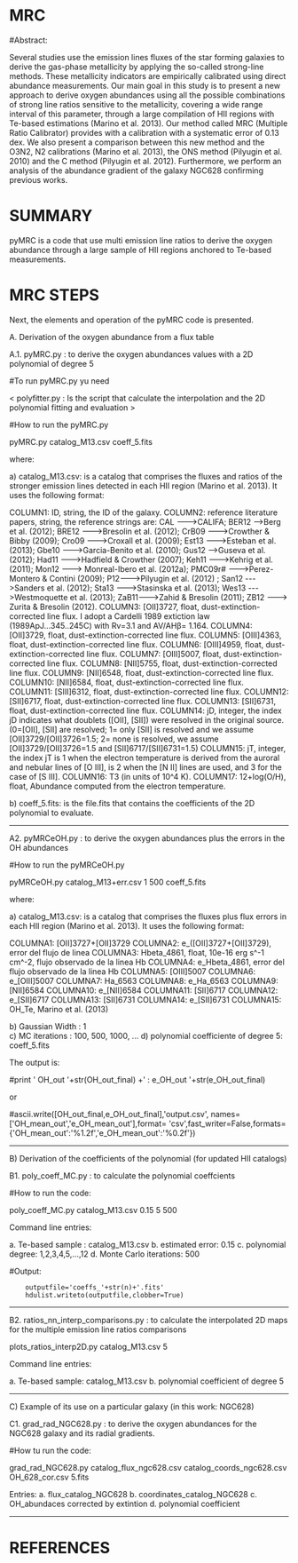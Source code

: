 # MRC

#Abstract:

Several studies use the emission lines fluxes of the star forming galaxies to derive the gas-phase metallicity by applying the so-called strong-line methods. These metallicity indicators are empirically calibrated using direct abundance measurements. Our main goal in this study is to present a new approach to derive oxygen abundances using all the possible combinations of strong line ratios sensitive to the metallicity, covering a wide range interval of this parameter,  through a large compilation of HII regions with Te-based estimations (Marino et al. 2013). Our method called MRC (Multiple Ratio Calibrator) provides with a calibration with a systematic error of 0.13 dex. We also present a comparison between this new method and the O3N2, N2 calibrations (Marino et al. 2013), the ONS method (Pilyugin et al. 2010) and the C method (Pilyugin et al. 2012). Furthermore, we perform an analysis of the abundance gradient of the galaxy NGC628 confirming previous works. 


# SUMMARY

pyMRC is a code that use multi emission line ratios to derive the oxygen abundance through a large sample of HII regions anchored to Te-based measurements. 

# MRC STEPS

Next, the elements and operation of the pyMRC code is presented. 


A. Derivation of the oxygen abundance from a flux table


A.1.  pyMRC.py : to derive the oxygen abundances values with a 2D polynomial of degree 5

#To run pyMRC.py yu need

< polyfitter.py : Is the script that calculate the interpolation and the 2D polynomial fitting and evaluation >

#How to run the pyMRC.py

pyMRC.py catalog_M13.csv coeff_5.fits

where: 

a) catalog_M13.csv:  is a catalog that comprises the fluxes and ratios of the stronger emission lines detected in each HII region (Marino et al. 2013). It uses the following format:

COLUMN1: ID, string, the ID of the galaxy.
COLUMN2: reference literature papers, string, the reference strings are: CAL --->CALIFA; BER12 -->Berg et al. (2012); BRE12 --->Bresolin et al. (2012); CrB09 --->Crowther & Bibby (2009); Cro09 --->Croxall et al. (2009); Est13 --->Esteban et al. (2013); Gbe10 --->Garcia-Benito et al. (2010); Gus12 -->Guseva et al. (2012); Had11 --->Hadfield & Crowther (2007); Keh11 --->Kehrig et al. (2011); Mon12 ---> Monreal-Ibero et al. (2012a); PMC09r# --->Perez-Montero & Contini (2009); P12--->Pilyugin et al. (2012) ; San12 --->Sanders et al. (2012); Sta13 --->Stasinska et al. (2013); Wes13 --->Westmoquette et al. (2013); ZaB11--->Zahid & Bresolin (2011); ZB12 ---> Zurita & Bresolin (2012). 
COLUMN3: [OII]3727, float, dust-extinction-corrected line flux. I adopt a Cardelli 1989 extiction law (1989ApJ...345..245C) with Rv=3.1 and AV/AHβ= 1.164. 
COLUMN4: [OII]3729, float, dust-extinction-corrected line flux. 
COLUMN5: [OIII]4363, float, dust-extinction-corrected line flux.
COLUMN6: [OIII]4959, float, dust-extinction-corrected line flux.
COLUMN7: [OIII]5007, float, dust-extinction-corrected line flux.
COLUMN8: [NII]5755, float, dust-extinction-corrected line flux.
COLUMN9: [NII]6548, float, dust-extinction-corrected line flux.
COLUMN10: [NII]6584, float, dust-extinction-corrected line flux.
COLUMN11: [SIII]6312, float, dust-extinction-corrected line flux.
COLUMN12: [SII]6717, float, dust-extinction-corrected line flux. 
COLUMN13: [SII]6731, float, dust-extinction-corrected line flux. 
COLUMN14: jD, integer, the index jD indicates what doublets ([OII], [SII]) were resolved in the original source. (0=[OII], [SII] are resolved; 1= only [SII] is resolved and we assume [OII]3729/[OII]3726=1.5; 2= none is resolved, we assume [OII]3729/[OII]3726=1.5 and [SII]6717/[SII]6731=1.5)
COLUMN15: jT, integer, the index jT is 1 when the electron temperature is derived from the auroral and nebular lines of [O III], is 2 when the [N II] lines are used, and 3 for the case of [S III].
COLUMN16: T3 (in units of 10^4 K).
COLUMN17: 12+log(O/H), float, Abundance computed from the electron temperature.
 

b) coeff_5.fits: is the file.fits that contains the coefficients of the 2D polynomial to evaluate.

-------------------------------------------------------------------------------------------------------------------------------------------------------------------------------------------------------------------

A2. pyMRCeOH.py : to derive the oxygen abundances plus the errors in the OH abundances


#How to run the pyMRCeOH.py

pyMRCeOH.py catalog_M13+err.csv 1 500 coeff_5.fits




where: 

a) catalog_M13.csv:  is a catalog that comprises the fluxes  plus flux errors  in each HII region (Marino et al. 2013). It uses the following format:

COLUMNA1:  [OII]3727+[OII]3729
COLUMNA2:  e_([OII]3727+[OII]3729), error del flujo de linea
COLUMNA3:  Hbeta_4861, float, 10e-16 erg s^-1 cm^-2, flujo observado de la linea Hb
COLUMNA4:  e_Hbeta_4861, error del flujo observado de la linea Hb
COLUMNA5: [OIII]5007
COLUMNA6: e_[OIII]5007
COLUMNA7: Ha_6563
COLUMNA8: e_Ha_6563
COLUMNA9: [NII]6584
COLUMNA10: e_[NII]6584
COLUMNA11: [SII]6717
COLUMNA12: e_[SII]6717
COLUMNA13: [SII]6731
COLUMNA14: e_[SII]6731
COLUMNA15: OH_Te, Marino et al. (2013)


b) Gaussian Width : 1  
c) MC iterations :  100, 500, 1000, ...
d) polynomial coefficiente of degree 5: coeff_5.fits


The output is:

#print ' OH_out '+str(OH_out_final) +'  : e_OH_out '+str(e_OH_out_final)

or 

#ascii.write([OH_out_final,e_OH_out_final],'output.csv', names=['OH_mean_out','e_OH_mean_out'],format= 'csv',fast_writer=False,formats={'OH_mean_out':'%1.2f','e_OH_mean_out':'%0.2f'})


------------------------------------------------------------------------------------------------------------------------------------------------------------------------------------------------------------------

B) Derivation of the coefficients of the polynomial  (for updated HII catalogs)


B1. poly_coeff_MC.py : to calculate the polynomial coeffcients


#How to run the code:

poly_coeff_MC.py  catalog_M13.csv 0.15 5 500


Command line entries: 

a. Te-based sample : catalog_M13.csv 
b. estimated error: 0.15
c. polynomial degree: 1,2,3,4,5,...,12
d. Monte Carlo iterations: 500


#Output:  

		outputfile='coeffs_'+str(n)+'.fits'
		hdulist.writeto(outputfile,clobber=True)



------------------------------------------------------------------------------------------------------------------------------

B2. ratios_nn_interp_comparisons.py : to calculate the interpolated 2D maps for the multiple emission line ratios comparisons



plots_ratios_interp2D.py catalog_M13.csv 5


Command line entries:

a. Te-based sample: catalog_M13.csv
b. polynomial coefficient of degree 5 

-----------------------------------------------------------------------------------------------------------------------------------------------


C) Example of its use on a particular galaxy (in this work: NGC628)



C1.  grad_rad_NGC628.py : to derive the oxygen abundances for the NGC628 galaxy and its radial gradients.


#How tu run the code:


grad_rad_NGC628.py catalog_flux_ngc628.csv catalog_coords_ngc628.csv OH_628_cor.csv 5.fits


Entries:
a. flux_catalog_NGC628
b. coordinates_catalog_NGC628
c. OH_abundaces corrected by extintion
d. polynomial coefficient

----------------------------------------------------------------------------------------------------------------------


# REFERENCES

